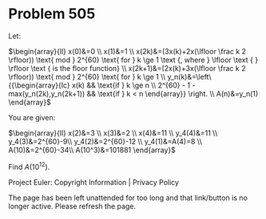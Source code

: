 #   Problem 505

   Let:

   $\begin{array}{ll} x(0)&=0 \\ x(1)&=1 \\ x(2k)&=(3x(k)+2x(\lfloor \frac k
   2 \rfloor)) \text{ mod } 2^{60} \text{ for } k \ge 1 \text {, where }
   \lfloor \text { } \rfloor \text { is the floor function} \\
   x(2k+1)&=(2x(k)+3x(\lfloor \frac k 2 \rfloor)) \text{ mod } 2^{60} \text{
   for } k \ge 1 \\ y_n(k)&=\left\{{\begin{array}{lc} x(k) && \text{if } k
   \ge n \\ 2^{60} - 1 - max(y_n(2k),y_n(2k+1)) && \text{if } k < n
   \end{array}} \right. \\ A(n)&=y_n(1) \end{array}$

   You are given:

   $\begin{array}{ll} x(2)&=3 \\ x(3)&=2 \\ x(4)&=11 \\ y_4(4)&=11 \\
   y_4(3)&=2^{60}-9\\ y_4(2)&=2^{60}-12 \\ y_4(1)&=A(4)=8 \\
   A(10)&=2^{60}-34\\ A(10^3)&=101881 \end{array}$

   Find $A(10^{12})$.

   Project Euler: Copyright Information | Privacy Policy

   The page has been left unattended for too long and that link/button is no
   longer active. Please refresh the page.
